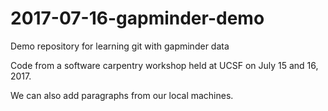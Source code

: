 # 2017-07-16-gapminder-demo
Demo repository for learning git with gapminder data

Code from a software carpentry workshop held at UCSF on July 15 and 16, 2017.

We can also add paragraphs from our local machines. 
